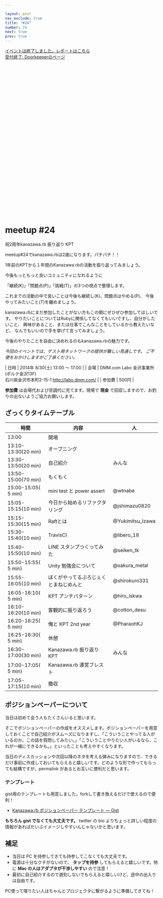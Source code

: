 ```yaml
---

layout: post
nav_exclude: true
title: "#24"
number: 24
next: true
prev: true
---
```


<div class="event-links-wrapper">
  <div class="event-report">
    <a href="/24/report">イベントは終了しました。レポートはこちら</a>
  </div>
  <div class="event-participation">
    <a href="http://kzrb.doorkeeper.jp/events/13573" target="_blank" rel="noopener" class="nav-list-link external">
      受付終了: Doorkeeperのページ
      <svg viewBox="0 0 24 24" aria-labelledby="svg-external-link-title"><use xlink:href="#svg-external-link"></use></svg>
    </a>
  </div>
</div>

meetup #24
===========

祝2周年kanazawa.rb 振り返り KPT

meetup#24でkanazawa.rbは2歳になります。パチパチ！！

1年前のKPTから１年間のKanazawa.rbの活動を振り返ってみましょう。

今後もっともっと良いコミュニティになれるように

「継続(K)」「問題点(P)」「挑戦(T)」の3つの視点で整理します。

これまでの活動の中で良いことは今後も継続し(K)、問題点はやめる(P)、
今後やってみたいこと(T)を纏めましょう。

kanazawa.rbにまだ参加したことがない方もこの期にぜひぜひ参加してほしいです。
やりたいことについてはRubyに関係してなくてもいいですし、自分がしたいこと、
興味があること、または仕事でこんなことをしているから教えたいなど、
なんでもいいので手を挙げて言ってみましょう。

今後のやりたことを自由に決めれるのもkanazawa.rbの魅力です。

*今回のイベントでは、ゲスト用ネットワークの提供が難しい見通しです。
ご不便をおかけしますがご了承ください。*


| 日時   | 2014年 8/30(土) 13:00 〜 17:00 |
| 会場   | DMM.com Labo 金沢事業所(ポルテ金沢13F)<br>石川県金沢市本町2-15-1 <a href="http://labo.dmm.com/">http://labo.dmm.com/</a> |
| 参加費 | 500円 |


**参加費** は会場代および空調代に充てます。現場で **現金**
で回収しますので、お釣りの出ないようご協力お願いします。

ざっくりタイムテーブル
----------------------

 |時間                 |内容                                    |人|
 |---------------------|----------------------------------------|-------------------|
 |13:00                |開場                                    ||
 |13:10-13:30(20 min)  |オープニング                            ||
 |13:30-13:50(20 min)  |自己紹介                                |みんな|
 |13:50-15:00(70 min)  |もくもく                                ||
 |15:00-15:05( 5 min)  |mini test と power assert               |@wtnabe|
 |15:05-15:15(10 min)  |今日から始めるリファクタリング          |@jshimazu0820|
 |15:15-15:30(15 min)  |Raftとは                                |@Yukimitsu\_Izawa|
 |15:30-15:40(10 min)  |TravisCI                                |@libero\_18|
 |15:40-15:50(10 min)  |LINE スタンプつくってみた               |@seiken\_tk|
 |15:50-15:55( 5 min)  |Unity 勉強会について                    |@sakura\_metal|
 |15:55-16:05(10 min)  |ぼくがやってるぷろじぇくとまねじめんと  |@shirokuro331|
 |16:05-16:10( 5 min)  |KPT アンチパターン                      |@hiro\_iskwa|
 |16:10-16:20(10 min)  |客観的に振り返ろう                      |@cotton\_desu|
 |16:20-16:25( 5 min)  |俺と KPT 2nd year                       |@PharaohKJ|
 |16:25-16:30( 5 min)  |休憩                                    ||
 |16:30-17:00(30 min)  |Kanazawa.rb 振り返り KPT                |みんな|
 |17:00-17:05( 5 min)  |Kanazawa.rb 運営ブレスト                ||
 |17:05-17:15(10 min)  |撤収                                    ||

ポジションペーパーについて
--------------------------

当日は初めて会う人もたくさんいると思います。

そこでポジションペーパーの作成をオススメします。ポジションペーパーを用意しておくことで自己紹介がスムーズになりますし、「こういうことやってる人がいるのか。この話を質問してみたい。」「こういうことやりたい人がいるなら、これが一緒にできるかも。」といったことも考えやすくなります。

当日のディスカッションや次回以降のネタを考える弾みになりますので、できるだけ事前に作成しておいてもらえると嬉しいです。どのような形で作ってもらっても結構ですが、permalink
があるとお互いに便利だと思います。

### テンプレート

gist用のテンプレートも用意しました。forkして書き換えるだけで使えるので便利！

* [Kanazawa.rb ポジションペーパー テンプレート — Gist](https://gist.github.com/5a523ec3180002229a32)

**もちろん gist でなくても大丈夫です。** twitter の bio
よりちょっと詳しい程度の情報があればだいぶイメージしやすいんじゃないかと思います。

補足
----

* 当日は PC を持参してきても持参してこなくても大丈夫です。
* 電源は十分なクチがないので、 **タップを持参** してもらえると嬉しいです。特に **Mac の人はアダプタが干渉しやすい** ので注意！
* 最初に自己紹介するので遅刻しないでもらえると嬉しいけど、途中の出入りは自由です。

PC使って喋りたい人はちゃんとプロジェクタに繋がるように準備してきてね！
